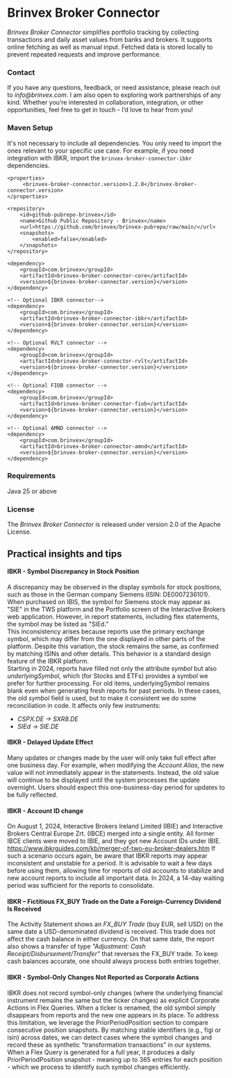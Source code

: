 # Brinvex Broker Connector

_Brinvex Broker Connector_ simplifies portfolio tracking by collecting 
transactions and daily asset values from banks and brokers. 
It supports online fetching as well as manual input.
Fetched data is stored locally to prevent repeated requests and improve performance.

### Contact
If you have any questions, feedback, or need assistance, please reach out to _info@brinvex.com_.
I am also open to exploring work partnerships of any kind. Whether you’re interested in collaboration,
integration, or other opportunities, feel free to get in touch - I’d love to hear from you!

### Maven Setup
It's not necessary to include all dependencies.
You only need to import the ones relevant to your specific use case.
For example, if you need integration with IBKR, 
import the ``brinvex-broker-connector-ibkr`` dependencies.

    <properties>
         <brinvex-broker-connector.version>1.2.0</brinvex-broker-connector.version>
    </properties>
    
    <repository>
        <id>github-pubrepo-brinvex</id>
        <name>Github Public Repository - Brinvex</name>
        <url>https://github.com/brinvex/brinvex-pubrepo/raw/main/</url>
        <snapshots>
            <enabled>false</enabled>
        </snapshots>
    </repository>

    <dependency>
        <groupId>com.brinvex</groupId>
        <artifactId>brinvex-broker-connector-core</artifactId>
        <version>${brinvex-broker-connector.version}</version>
    </dependency>

    <!-- Optional IBKR connector-->
    <dependency>
        <groupId>com.brinvex</groupId>
        <artifactId>brinvex-broker-connector-ibkr</artifactId>
        <version>${brinvex-broker-connector.version}</version>
    </dependency>

    <!-- Optional RVLT connector -->
    <dependency>
        <groupId>com.brinvex</groupId>
        <artifactId>brinvex-broker-connector-rvlt</artifactId>
        <version>${brinvex-broker-connector.version}</version>
    </dependency>

    <!-- Optional FIOB connector -->
    <dependency>
        <groupId>com.brinvex</groupId>
        <artifactId>brinvex-broker-connector-fiob</artifactId>
        <version>${brinvex-broker-connector.version}</version>
    </dependency>

    <!-- Optional AMND connector -->
    <dependency>
        <groupId>com.brinvex</groupId>
        <artifactId>brinvex-broker-connector-amnd</artifactId>
        <version>${brinvex-broker-connector.version}</version>
    </dependency>


### Requirements

Java 25 or above

### License

The _Brinvex Broker Connector_ is released under version 2.0 of the Apache License.

## Practical insights and tips

#### IBKR - Symbol Discrepancy in Stock Position

A discrepancy may be observed in the display symbols for stock positions,
such as those in the German company Siemens (ISIN: DE0007236101).
When purchased on IBIS, the symbol for Siemens stock may appear as "SIE" in the TWS platform 
and the Portfolio screen of the Interactive Brokers web application.
However, in report statements, including flex statements, the symbol may be listed as "SIEd."  
This inconsistency arises because reports use the primary exchange symbol, 
which may differ from the one displayed in other parts of the platform. 
Despite this variation, the stock remains the same, as confirmed by matching ISINs and other details. 
This behavior is a standard design feature of the IBKR platform.  
Starting in 2024, reports have filled not only the attribute _symbol_ but also _underlyingSymbol_, 
which (for Stocks and ETFs) provides a symbol we prefer for further processing.
For old items, underlyingSymbol remains blank even when generating fresh reports for past periods. 
In these cases, the old _symbol_ field is used, but to make it consistent 
we do some reconciliation in code. It affects only few instruments: 
- _CSPX.DE -> SXR8.DE_ 
- _SIEd -> SIE.DE_ 

#### IBKR - Delayed Update Effect

Many updates or changes made by the user will only take full effect after one business day. 
For example, when modifying the _Account Alias_, the new value will not immediately appear in the statements. 
Instead, the old value will continue to be displayed until the system processes the update overnight. 
Users should expect this one-business-day period for updates to be fully reflected.

#### IBKR - Account ID change
On August 1, 2024, Interactive Brokers Ireland Limited (IBIE) and 
Interactive Brokers Central Europe Zrt. (IBCE) merged into a single entity. 
All former IBCE clients were moved to IBIE, and they got new Account IDs under IBIE.  
https://www.ibkrguides.com/kb/merger-of-two-eu-broker-dealers.htm
If such a scenario occurs again, be aware that IBKR reports may appear 
inconsistent and unstable for a period. It is advisable to wait a few days 
before using them, allowing time for reports of old accounts to stabilize 
and new account reports to include all important data.
In 2024, a 14-day waiting period was sufficient for the reports to consolidate.

#### IBKR – Fictitious FX_BUY Trade on the Date a Foreign-Currency Dividend Is Received
The Activity Statement shows an _FX_BUY Trade_ (buy EUR, sell USD) 
on the same date a USD-denominated dividend is received. 
This trade does not affect the cash balance in either currency.
On that same date, the report also shows a transfer of type _"Adjustment: Cash Receipt/Disbursement/Transfer"_ 
that reverses the FX_BUY trade.
To keep cash balances accurate, one should always process both entries together.

#### IBKR - Symbol-Only Changes Not Reported as Corporate Actions
IBKR does not record symbol-only changes 
(where the underlying financial instrument remains the same but the ticker changes) 
as explicit Corporate Actions in Flex Queries. When a ticker is renamed, 
the old symbol simply disappears from reports and the new one appears in its place.
To address this limitation, we leverage the PriorPeriodPosition section
to compare consecutive position snapshots. By matching stable identifiers (e.g., figi or isin)
across dates, we can detect cases where the symbol changes 
and record these as synthetic “transformation transactions” in our systems. 
When a Flex Query is generated for a full year, 
it produces a daily PriorPeriodPosition snapshot - meaning up to 365 entries 
for each position - which we process to identify such symbol changes efficiently.